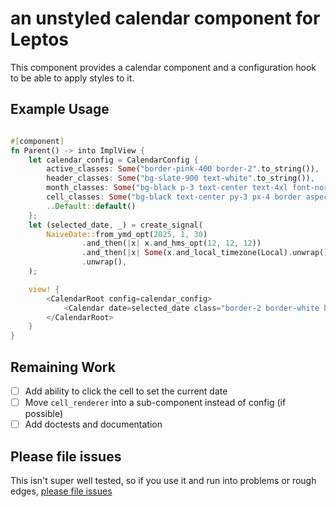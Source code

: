 # an unstyled calendar component for Leptos

This component provides a calendar component and a configuration hook to be able to apply styles to it.

## Example Usage

```rust

#[component]
fn Parent() -> into ImplView {
	let calendar_config = CalendarConfig {
		active_classes: Some("border-pink-400 border-2".to_string()),
		header_classes: Some("bg-slate-900 text-white".to_string()),
		month_classes: Some("bg-black p-3 text-center text-4xl font-normal".to_string()),
		cell_classes: Some("bg-black text-center py-3 px-4 border aspect-square".to_string()),
		..Default::default()
	};
	let (selected_date, _) = create_signal(
		NaiveDate::from_ymd_opt(2025, 1, 30)
				.and_then(|x| x.and_hms_opt(12, 12, 12))
				.and_then(|x| Some(x.and_local_timezone(Local).unwrap()))
				.unwrap(),
	);

	view! {
		<CalendarRoot config=calendar_config>
			<Calendar date=selected_date class="border-2 border-white bg-slate-50" />
		</CalendarRoot>
	}
}
```

## Remaining Work

- [ ] Add ability to click the cell to set the current date
- [ ] Move `cell_renderer` into a sub-component instead of config (if possible)
- [ ] Add doctests and documentation

## Please file issues

This isn't super well tested, so if you use it and run into problems or rough edges, [please file issues](https://github.com/graysonarts/leptos-calendar/issues)
